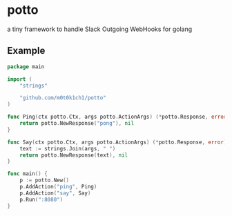 # potto

a tiny framework to handle Slack Outgoing WebHooks for golang

## Example

``` go
package main

import (
	"strings"

	"github.com/m0t0k1ch1/potto"
)

func Ping(ctx potto.Ctx, args potto.ActionArgs) (*potto.Response, error) {
	return potto.NewResponse("pong"), nil
}

func Say(ctx potto.Ctx, args potto.ActionArgs) (*potto.Response, error) {
	text := strings.Join(args, " ")
	return potto.NewResponse(text), nil
}

func main() {
	p := potto.New()
	p.AddAction("ping", Ping)
	p.AddAction("say", Say)
	p.Run(":8080")
}
```
